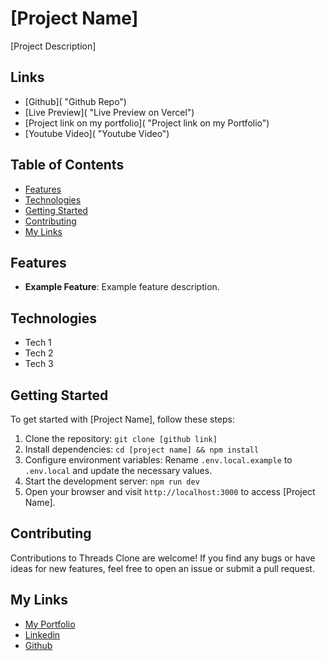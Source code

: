 # [Project Name]

[Project Description]

## Links

- [Github]( "Github Repo")
- [Live Preview]( "Live Preview on Vercel")
- [Project link on my portfolio]( "Project link on my Portfolio")
- [Youtube Video]( "Youtube Video")

## Table of Contents
- [Features](#features)
- [Technologies](#technologies)
- [Getting Started](#getting-started)
- [Contributing](#contributing)
- [My Links](#my-links)

## Features

- **Example Feature**: Example feature description.

## Technologies

- Tech 1
- Tech 2
- Tech 3

## Getting Started

To get started with [Project Name], follow these steps:

1. Clone the repository: `git clone [github link]`
2. Install dependencies: `cd [project name] && npm install`
3. Configure environment variables: Rename `.env.local.example` to `.env.local` and update the necessary values.
4. Start the development server: `npm run dev`
5. Open your browser and visit `http://localhost:3000` to access [Project Name].

## Contributing

Contributions to Threads Clone are welcome! If you find any bugs or have ideas for new features, feel free to open an issue or submit a pull request.

## My Links

- [My Portfolio](https://kmg11.github.io/My_Official_Portfolio/)
- [Linkedin](https://www.linkedin.com/in/kirolos-mahfouz/)
- [Github](https://github.com/Kmg11)
